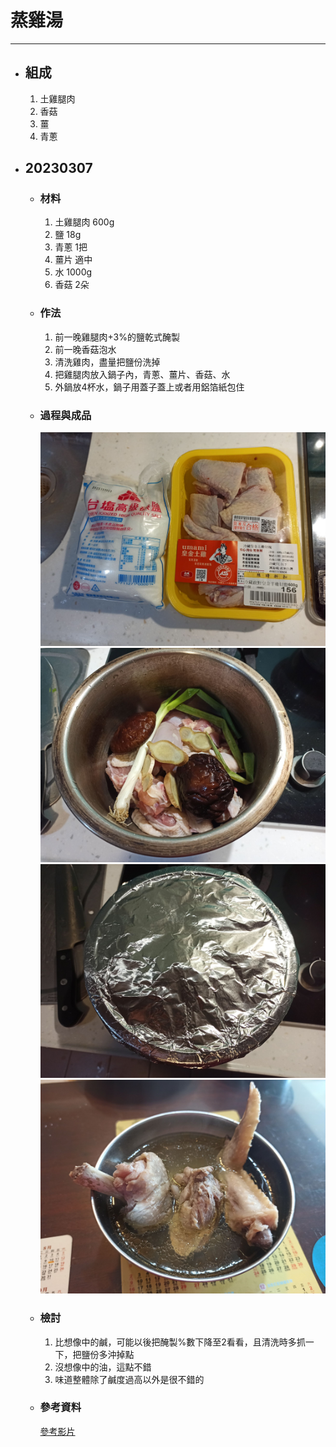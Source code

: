 # 蒸雞湯
---
+ ## 組成
  1. 土雞腿肉
  2. 香菇
  3. 薑
  4. 青蔥

+ ## 20230307
  + ### 材料
    1. 土雞腿肉 600g
    2. 鹽 18g
    3. 青蔥 1把
    4. 薑片 適中
    5. 水 1000g
    6. 香菇 2朵
  
  + ### 作法
    1. 前一晚雞腿肉+3%的鹽乾式醃製
    2. 前一晚香菇泡水
    3. 清洗雞肉，盡量把鹽份洗掉
    4. 把雞腿肉放入鍋子內，青蔥、薑片、香菇、水
    5. 外鍋放4杯水，鍋子用蓋子蓋上或者用鋁箔紙包住
  
  + ### 過程與成品
    ![](../../Image/20230307_1.jpg)
    ![](../../Image/20230307_2.jpg)
    ![](../../Image/20230307_3.jpg)
    ![](../../Image/20230307_4.jpg)
  
  + ### 檢討
    1. 比想像中的鹹，可能以後把醃製%數下降至2看看，且清洗時多抓一下，把鹽份多沖掉點
    2. 沒想像中的油，這點不錯
    3. 味道整體除了鹹度過高以外是很不錯的
  
  + ### 參考資料
    [參考影片](https://youtu.be/JQoFQr-EPs8)